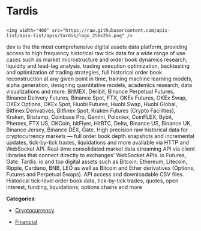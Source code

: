 # Tardis<p align="center">
    <img width="400" src="https://raw.githubusercontent.com/apis-list/apis-list/apis/tardis/logo_256x256.png" />
</p>

dev is the the most comprehensive digital assets data platform, providing access to high frequency historical raw tick data for a wide range of use cases such as market microstructure and order book dynamics research, liquidity and lead-lag analysis, trading execution optimization, backtesting and optimization of trading strategies, full historical order book reconstruction at any given point in time, training machine learning models, alpha generation, designing quantitative models, academics research, data visualizations and more.  BitMEX, Deribit, Binance Perpetual Futures, Binance Delivery Futures, Binance Spot, FTX, OKEx Futures, OKEx Swap, OKEx Options, OKEx Spot, Huobi Futures, Huobi Swap, Huobi Global, Bitfinex Derivatives, Bitfinex Spot, Kraken Futures (Crypto Facilities), Kraken, Bitstamp, Coinbase Pro, Gemini, Poloniex, CoinFLEX, Bybit, Phemex, FTX US, OKCoin, bitFlyer, HitBTC, Delta, Binance US, Binance UK, Binance Jersey, Binance DEX, Gate. High precision raw historical data for cryptocurrency markets — full order book depth snapshots and incremental updates, tick-by-tick trades, liquidations and more available via HTTP and WebSocket API.  Real-time consolidated market data streaming API via client libraries that connect directly to exchanges' WebSocket APIs. io Futures, Gate.  Tardis. io and top digital assets such as Bitcoin, Ethereum, Litecoin, Ripple, Cardano, BNB, LEO as well as Bitcoin and Ether derivatives (Options, Futures and Perpetual Swaps).  API access and downloadable CSV files. Historical tick-level order book data, tick-by-tick trades, quotes, open interest, funding, liquidations, options chains and more

**Categories**:

- [Cryptocurrency](https://github/apis-list/apis-list#cryptocurrency)

- [Financial](https://github/apis-list/apis-list#financial)





